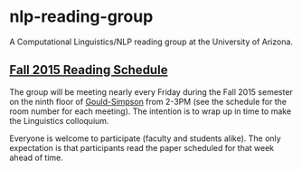 # nlp-reading-group

A Computational Linguistics/NLP reading group at the University of Arizona.

## [Fall 2015 Reading Schedule](https://github.com/clulab/nlp-reading-group/wiki/Fall-2015-Reading-Schedule)

The group will be meeting nearly every Friday during the Fall 2015 semester on the ninth floor of [Gould-Simpson](http://map.arizona.edu) from 2-3PM (see the schedule for the room number for each meeting).  The intention is to wrap up in time to make the Linguistics colloquium.  

Everyone is welcome to participate (faculty and students alike).  The only expectation is that participants read the paper scheduled for that week ahead of time.



